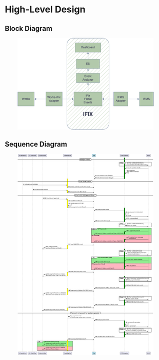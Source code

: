 # High-Level Design

## Block Diagram

<div align="left">

<figure><img src="../../../.gitbook/assets/iFixBlockDiagram.png" alt="" width="436"><figcaption></figcaption></figure>

</div>

## Sequence Diagram

<div align="left">

<figure><img src="../../../.gitbook/assets/iFixSequenceDiagram.png" alt="" width="563"><figcaption></figcaption></figure>

</div>
